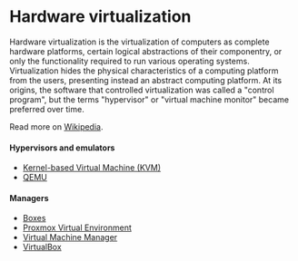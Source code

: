 # Hardware virtualization

Hardware virtualization is the virtualization of computers as complete hardware platforms, certain logical abstractions of their componentry, or only the functionality required to run various operating systems. Virtualization hides the physical characteristics of a computing platform from the users, presenting instead an abstract computing platform. At its origins, the software that controlled virtualization was called a "control program", but the terms "hypervisor" or "virtual machine monitor" became preferred over time.

Read more on [Wikipedia](https://en.wikipedia.org/wiki/Hardware_virtualization).

#### Hypervisors and emulators
- [Kernel-based Virtual Machine (KVM)](https://en.wikipedia.org/wiki/Kernel-based_Virtual_Machine)
- [QEMU](https://en.wikipedia.org/wiki/QEMU)

#### Managers
- [Boxes](https://apps.gnome.org/app/org.gnome.Boxes)
- [Proxmox Virtual Environment](https://pve.proxmox.com/wiki/Main_Page)
- [Virtual Machine Manager](https://virt-manager.org)
- [VirtualBox](https://www.virtualbox.org)
